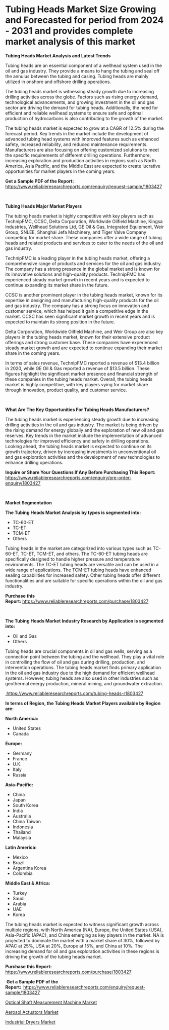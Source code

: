 <p><h1>Tubing Heads Market Size Growing and Forecasted for period from 2024 - 2031 and provides complete market analysis of this market</h1></p><p><strong>Tubing Heads Market Analysis and Latest Trends</strong></p>
<p><p>Tubing heads are an essential component of a wellhead system used in the oil and gas industry. They provide a means to hang the tubing and seal off the annulus between the tubing and casing. Tubing heads are mainly utilized in onshore and offshore drilling operations.</p><p>The tubing heads market is witnessing steady growth due to increasing drilling activities across the globe. Factors such as rising energy demand, technological advancements, and growing investment in the oil and gas sector are driving the demand for tubing heads. Additionally, the need for efficient and reliable wellhead systems to ensure safe and optimal production of hydrocarbons is also contributing to the growth of the market.</p><p>The tubing heads market is expected to grow at a CAGR of 12.5% during the forecast period. Key trends in the market include the development of advanced tubing head systems with improved features such as enhanced safety, increased reliability, and reduced maintenance requirements. Manufacturers are also focusing on offering customized solutions to meet the specific requirements of different drilling operations. Furthermore, increasing exploration and production activities in regions such as North America, Asia Pacific, and the Middle East are expected to create lucrative opportunities for market players in the coming years.</p></p>
<p><strong>Get a Sample PDF of the Report:&nbsp;</strong> <a href="https://www.reliableresearchreports.com/enquiry/request-sample/1803427">https://www.reliableresearchreports.com/enquiry/request-sample/1803427</a></p>
<p>&nbsp;</p>
<p><strong>Tubing Heads Major Market Players</strong></p>
<p><p>The tubing heads market is highly competitive with key players such as TechnipFMC, CCSC, Delta Corporation, Worldwide Oilfield Machine, Kingsa Industries, Wellhead Solutions Ltd, GE Oil & Gas, Integrated Equipment, Weir Group, SNLEE, Shanghai Jefa Machinery, and Tiger Valve Company competing for market share. These companies offer a wide range of tubing heads and related products and services to cater to the needs of the oil and gas industry.</p><p>TechnipFMC is a leading player in the tubing heads market, offering a comprehensive range of products and services for the oil and gas industry. The company has a strong presence in the global market and is known for its innovative solutions and high-quality products. TechnipFMC has experienced steady market growth in recent years and is expected to continue expanding its market share in the future.</p><p>CCSC is another prominent player in the tubing heads market, known for its expertise in designing and manufacturing high-quality products for the oil and gas industry. The company has a strong focus on innovation and customer service, which has helped it gain a competitive edge in the market. CCSC has seen significant market growth in recent years and is expected to maintain its strong position in the future.</p><p>Delta Corporation, Worldwide Oilfield Machine, and Weir Group are also key players in the tubing heads market, known for their extensive product offerings and strong customer base. These companies have experienced steady market growth and are expected to continue expanding their market share in the coming years.</p><p>In terms of sales revenue, TechnipFMC reported a revenue of $13.4 billion in 2020, while GE Oil & Gas reported a revenue of $13.5 billion. These figures highlight the significant market presence and financial strength of these companies in the tubing heads market. Overall, the tubing heads market is highly competitive, with key players vying for market share through innovation, product quality, and customer service.</p></p>
<p>&nbsp;</p>
<p><strong>What Are The Key Opportunities For Tubing Heads Manufacturers?</strong></p>
<p><p>The tubing heads market is experiencing steady growth due to increasing drilling activities in the oil and gas industry. The market is being driven by the rising demand for energy globally and the exploration of new oil and gas reserves. Key trends in the market include the implementation of advanced technologies for improved efficiency and safety in drilling operations. Looking ahead, the tubing heads market is expected to continue on its growth trajectory, driven by increasing investments in unconventional oil and gas exploration activities and the development of new technologies to enhance drilling operations.</p></p>
<p><strong>Inquire or Share Your Questions If Any Before Purchasing This Report:</strong> <a href="https://www.reliableresearchreports.com/enquiry/pre-order-enquiry/1803427">https://www.reliableresearchreports.com/enquiry/pre-order-enquiry/1803427</a></p>
<p>&nbsp;</p>
<p><strong>Market Segmentation</strong></p>
<p><strong>The Tubing Heads Market Analysis by types is segmented into:</strong></p>
<p><ul><li>TC-60-ET</li><li>TC-ET</li><li>TCM-ET</li><li>Others</li></ul></p>
<p><p>Tubing heads in the market are categorized into various types such as TC-60-ET, TC-ET, TCM-ET, and others. The TC-60-ET tubing heads are specifically designed to handle higher pressure and temperature environments. The TC-ET tubing heads are versatile and can be used in a wide range of applications. The TCM-ET tubing heads have enhanced sealing capabilities for increased safety. Other tubing heads offer different functionalities and are suitable for specific operations within the oil and gas industry.</p></p>
<p><strong>Purchase this Report:&nbsp;</strong><a href="https://www.reliableresearchreports.com/purchase/1803427">https://www.reliableresearchreports.com/purchase/1803427</a></p>
<p>&nbsp;</p>
<p><strong>The Tubing Heads Market Industry Research by Application is segmented into:</strong></p>
<p><ul><li>Oil and Gas</li><li>Others</li></ul></p>
<p><p>Tubing heads are crucial components in oil and gas wells, serving as a connection point between the tubing and the wellhead. They play a vital role in controlling the flow of oil and gas during drilling, production, and intervention operations. The tubing heads market finds primary application in the oil and gas industry due to the high demand for efficient wellhead systems. However, tubing heads are also used in other industries such as geothermal energy production, mineral mining, and groundwater extraction.</p></p>
<p><a href="https://www.reliableresearchreports.com/tubing-heads-r1803427">&nbsp;https://www.reliableresearchreports.com/tubing-heads-r1803427</a></p>
<p><strong>In terms of Region, the Tubing Heads Market Players available by Region are:</strong></p>
<p>
    <p> <strong> North America: </strong>
        <ul>
            <li>United States</li>
            <li>Canada</li>
        </ul>
        </p> 
    <p> <strong> Europe: </strong>
        <ul>
            <li>Germany</li>
            <li>France</li>
            <li>U.K.</li>
            <li>Italy</li>
            <li>Russia</li>
        </ul>
        </p> 
    <p> <strong> Asia-Pacific: </strong>
        <ul>
            <li>China</li>
            <li>Japan</li>
            <li>South Korea</li>
            <li>India</li>
            <li>Australia</li>
            <li>China Taiwan</li>
            <li>Indonesia</li>
            <li>Thailand</li>
            <li>Malaysia</li>
        </ul>
        </p> 
    <p> <strong> Latin America: </strong>
        <ul>
            <li>Mexico</li>
            <li>Brazil</li>
            <li>Argentina Korea</li>
            <li>Colombia</li>
        </ul>
        </p> 
    <p> <strong> Middle East & Africa: </strong>
        <ul>
            <li>Turkey</li>
            <li>Saudi</li>
            <li>Arabia</li>
            <li>UAE</li>
            <li>Korea</li>
        </ul>
    </p>
    </p>
<p><p>The tubing heads market is expected to witness significant growth across multiple regions, with North America (NA), Europe, the United States (USA), Asia-Pacific (APAC), and China emerging as key players in the market. NA is projected to dominate the market with a market share of 30%, followed by APAC at 25%, USA at 20%, Europe at 15%, and China at 10%. The increasing demand for oil and gas exploration activities in these regions is driving the growth of the tubing heads market.</p></p>
<p><strong>Purchase this Report: </strong><a href="https://www.reliableresearchreports.com/purchase/1803427">https://www.reliableresearchreports.com/purchase/1803427</a></p>
<p>&nbsp;<strong>Get a Sample PDF of the Report:&nbsp;&nbsp;</strong><a href="https://www.reliableresearchreports.com/enquiry/request-sample/1803427">https://www.reliableresearchreports.com/enquiry/request-sample/1803427</a></p>
<p><strong></strong></p>
<p><p><a href="https://view.publitas.com/reportprime-1/exploring-optical-shaft-measurement-machine-market-dynamics-global-trends-and-future-growth-prospects-2024-2031-covered-in-119-pages/">Optical Shaft Measurement Machine Market</a></p><p><a href="https://github.com/ashman753/Market-Research-Report-List-1/blob/main/aerosol-actuators-market.md">Aerosol Actuators Market</a></p><p><a href="https://github.com/LibbySpencer2018/Market-Research-Report-List-1/blob/main/industrial-dryers-market.md">Industrial Dryers Market</a></p></p>